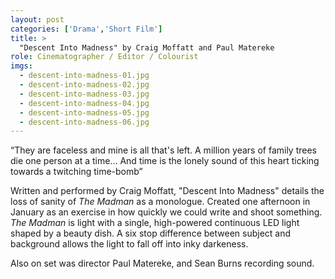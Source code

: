 ```yaml
---
layout: post
categories: ['Drama','Short Film']
title: >
  "Descent Into Madness" by Craig Moffatt and Paul Matereke
role: Cinematographer / Editor / Colourist
imgs: 
  - descent-into-madness-01.jpg
  - descent-into-madness-02.jpg
  - descent-into-madness-03.jpg
  - descent-into-madness-04.jpg
  - descent-into-madness-05.jpg
  - descent-into-madness-06.jpg
---
```


“They are faceless and mine is all that's left. A million years of family trees die one person at a time... And time is the lonely sound of this heart ticking towards a twitching time-bomb”

Written and performed by Craig Moffatt, "Descent Into Madness" details the loss of sanity of _The Madman_ as a monologue. Created one afternoon in January as an exercise in how quickly we could write and shoot something. _The Madman_ is light with a single, high-powered continuous LED light shaped by a beauty dish. A six stop difference between subject and background allows the light to fall off into inky darkeness.

Also on set was director Paul Matereke, and Sean Burns recording sound. 
